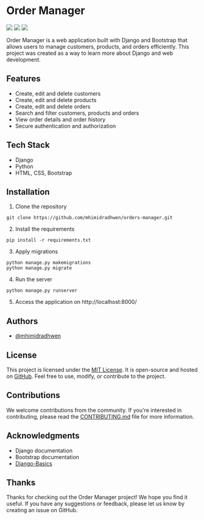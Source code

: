 # Order Manager

![](https://img.shields.io/badge/Django-v3.2-blue) ![](https://img.shields.io/badge/Python-3.8-blue) ![](https://img.shields.io/badge/Bootstrap-v4-blue) 

Order Manager is a web application built with Django and Bootstrap that allows users to manage customers, products, and orders efficiently. This project was created as a way to learn more about Django and web development.

## Features

- Create, edit and delete customers
- Create, edit and delete products
- Create, edit and delete orders
- Search and filter customers, products and orders
- View order details and order history
- Secure authentication and authorization

## Tech Stack

- Django
- Python
- HTML, CSS, Bootstrap

## Installation

1. Clone the repository
```shell
git clone https://github.com/mhimidradhwen/orders-manager.git
``` 

2. Install the requirements
```shell
pip install -r requirements.txt
```

3. Apply migrations
```shell
python manage.py makemigrations
python manage.py migrate
```

4. Run the server
```shell
python manage.py runserver
```

5. Access the application on http://localhost:8000/

## Authors

- [@mhimidradhwen](https://github.com/mhimidradhwen)

## License

This project is licensed under the [MIT License](https://github.com/mhimidradhwen/orders-manager/blob/main/LICENSE). It is open-source and hosted on [GitHub](https://github.com/mhimidradhwen/orders-manager). Feel free to use, modify, or contribute to the project.

## Contributions

We welcome contributions from the community. If you're interested in contributing, please read the [CONTRIBUTING.md](https://github.com/mhimidradhwen/orders_manager/blob/master/CONTRIBUTING.md) file for more information.

## Acknowledgments

- Django documentation
- Bootstrap documentation
- [Django-Basics](https://github.com/mhimidradhwen/crash-courses/blob/master/Django-Basics.md)

## Thanks

Thanks for checking out the Order Manager project! We hope you find it useful. If you have any suggestions or feedback, please let us know by creating an issue on GitHub.
